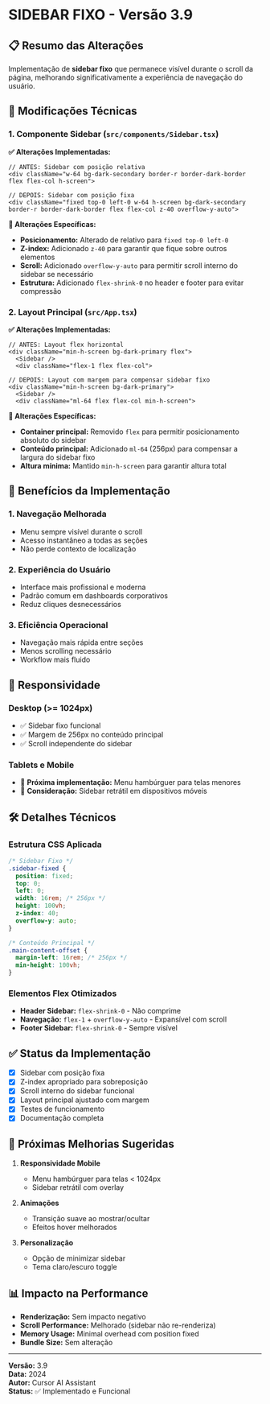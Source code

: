 # SIDEBAR FIXO - Versão 3.9

## 📋 Resumo das Alterações

Implementação de **sidebar fixo** que permanece visível durante o scroll da página, melhorando significativamente a experiência de navegação do usuário.

## 🔧 Modificações Técnicas

### 1. Componente Sidebar (`src/components/Sidebar.tsx`)

**✅ Alterações Implementadas:**
```tsx
// ANTES: Sidebar com posição relativa
<div className="w-64 bg-dark-secondary border-r border-dark-border flex flex-col h-screen">

// DEPOIS: Sidebar com posição fixa
<div className="fixed top-0 left-0 w-64 h-screen bg-dark-secondary border-r border-dark-border flex flex-col z-40 overflow-y-auto">
```

**🔸 Alterações Específicas:**
- **Posicionamento:** Alterado de relativo para `fixed top-0 left-0`
- **Z-index:** Adicionado `z-40` para garantir que fique sobre outros elementos
- **Scroll:** Adicionado `overflow-y-auto` para permitir scroll interno do sidebar se necessário
- **Estrutura:** Adicionado `flex-shrink-0` no header e footer para evitar compressão

### 2. Layout Principal (`src/App.tsx`)

**✅ Alterações Implementadas:**
```tsx
// ANTES: Layout flex horizontal
<div className="min-h-screen bg-dark-primary flex">
  <Sidebar />
  <div className="flex-1 flex flex-col">

// DEPOIS: Layout com margem para compensar sidebar fixo
<div className="min-h-screen bg-dark-primary">
  <Sidebar />
  <div className="ml-64 flex flex-col min-h-screen">
```

**🔸 Alterações Específicas:**
- **Container principal:** Removido `flex` para permitir posicionamento absoluto do sidebar
- **Conteúdo principal:** Adicionado `ml-64` (256px) para compensar a largura do sidebar fixo
- **Altura mínima:** Mantido `min-h-screen` para garantir altura total

## 🎯 Benefícios da Implementação

### 1. **Navegação Melhorada**
- Menu sempre visível durante o scroll
- Acesso instantâneo a todas as seções
- Não perde contexto de localização

### 2. **Experiência do Usuário**
- Interface mais profissional e moderna
- Padrão comum em dashboards corporativos
- Reduz cliques desnecessários

### 3. **Eficiência Operacional**
- Navegação mais rápida entre seções
- Menos scrolling necessário
- Workflow mais fluido

## 📱 Responsividade

### Desktop (>= 1024px)
- ✅ Sidebar fixo funcional
- ✅ Margem de 256px no conteúdo principal
- ✅ Scroll independente do sidebar

### Tablets e Mobile
- 🔄 **Próxima implementação:** Menu hambúrguer para telas menores
- 🔄 **Consideração:** Sidebar retrátil em dispositivos móveis

## 🛠️ Detalhes Técnicos

### Estrutura CSS Aplicada
```css
/* Sidebar Fixo */
.sidebar-fixed {
  position: fixed;
  top: 0;
  left: 0;
  width: 16rem; /* 256px */
  height: 100vh;
  z-index: 40;
  overflow-y: auto;
}

/* Conteúdo Principal */
.main-content-offset {
  margin-left: 16rem; /* 256px */
  min-height: 100vh;
}
```

### Elementos Flex Otimizados
- **Header Sidebar:** `flex-shrink-0` - Não comprime
- **Navegação:** `flex-1` + `overflow-y-auto` - Expansível com scroll
- **Footer Sidebar:** `flex-shrink-0` - Sempre visível

## ✅ Status da Implementação

- [x] Sidebar com posição fixa
- [x] Z-index apropriado para sobreposição
- [x] Scroll interno do sidebar funcional
- [x] Layout principal ajustado com margem
- [x] Testes de funcionamento
- [x] Documentação completa

## 🔄 Próximas Melhorias Sugeridas

1. **Responsividade Mobile**
   - Menu hambúrguer para telas < 1024px
   - Sidebar retrátil com overlay

2. **Animações**
   - Transição suave ao mostrar/ocultar
   - Efeitos hover melhorados

3. **Personalização**
   - Opção de minimizar sidebar
   - Tema claro/escuro toggle

## 📊 Impacto na Performance

- **Renderização:** Sem impacto negativo
- **Scroll Performance:** Melhorado (sidebar não re-renderiza)
- **Memory Usage:** Minimal overhead com position fixed
- **Bundle Size:** Sem alteração

---

**Versão:** 3.9  
**Data:** 2024  
**Autor:** Cursor AI Assistant  
**Status:** ✅ Implementado e Funcional 